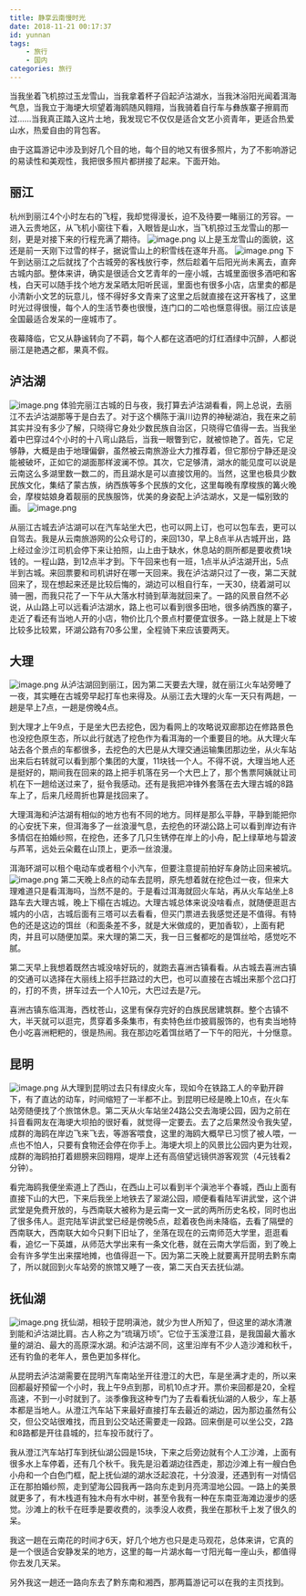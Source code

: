 ```yaml
---
title: 静享云南慢时光
date: 2018-11-21 00:17:37
id: yunnan
tags:
    - 旅行
    - 国内
categories: 旅行
---
```


当我坐着飞机掠过玉龙雪山，当我拿着杯子舀起泸沽湖水，当我沐浴阳光闻着洱海气息，当我立于海埂大坝望着海鸥随风翱翔，当我骑着自行车与彝族寨子擦肩而过......当我真正踏入这片土地，我发现它不仅仅是适合文艺小资青年，更适合热爱山水，热爱自由的背包客。

<!-- more -->

由于这篇游记中涉及到好几个目的地，每个目的地又有很多照片，为了不影响游记的易读性和美观性，我把很多照片都拼接了起来。下面开始。

## 丽江
杭州到丽江4个小时左右的飞程，我却觉得漫长，迫不及待要一睹丽江的芳容。一进入云贵地区，从飞机小窗往下看，入眼皆是山水，当飞机掠过玉龙雪山的那一刻，更是对接下来的行程充满了期待。
![image.png](http://n3-q.mafengwo.net/s12/M00/08/A4/wKgED1v5a_yAXYmNAAK3uB4-9po82.jpeg?imageView2%2F2%2Fw%2F680%2Fq%2F90%7CimageMogr2%2Fstrip%2Fquality%2F90)
以上是玉龙雪山的面貌，这还是前一天刚下过雪的样子，据说雪山上的积雪线在逐年升高。
![image.png](http://b1-q.mafengwo.net/s12/M00/08/BC/wKgED1v5bBWAUHbUABUO2sRHuYI25.jpeg?imageView2%2F2%2Fw%2F680%2Fq%2F90%7CimageMogr2%2Fstrip%2Fquality%2F90)
下午到达丽江之后就找了个古城旁的客栈放行李，然后趁着午后阳光尚未离去，直奔古城内部。整体来讲，确实是很适合文艺青年的一座小城，古城里面很多酒吧和客栈，白天可以随手找个地方发呆晒太阳听民谣，里面也有很多小店，店里卖的都是小清新小文艺的玩意儿，怪不得好多文青来了这里之后就直接在这开客栈了，这里时光过得很慢，每个人的生活节奏也很慢，连门口的二哈也惬意得很。丽江应该是全国最适合发呆的一座城市了。

夜幕降临，它又从静谧转向了不羁，每个人都在这酒吧的灯红酒绿中沉醉，人都说丽江是艳遇之都，果真不假。

## 泸沽湖
![image.png](http://b1-q.mafengwo.net/s12/M00/08/C0/wKgED1v5bBiAbEhkABa8mIS11Os11.jpeg?imageView2%2F2%2Fw%2F680%2Fq%2F90%7CimageMogr2%2Fstrip%2Fquality%2F90)
体验完丽江古城的日与夜，我打算去泸沽湖看看，网上总说，去丽江不去泸沽湖那等于是白去了。对于这个横陈于滇川边界的神秘湖泊，我在来之前其实并没有多少了解，只晓得它身处少数民族自治区，只晓得它值得一去。当我坐着中巴穿过4个小时的十八弯山路后，当我一眼瞥到它，就被惊艳了。首先，它足够静，大概是由于地理偏僻，虽然被云南旅游业大力推荐着，但它那份宁静还是没能被破坏，正如它的湖面那样波澜不惊。其次，它足够清，湖水的能见度可以说是云南这么多湖里数一数二的，而且湖水是可以直接饮用的。当然，这里也极具少数民族文化，集结了蒙古族，纳西族等多个民族的文化，这里每晚有摩梭族的篝火晚会，摩梭姑娘身着靓丽的民族服饰，优美的身姿配上泸沽湖水，又是一幅别致的画。
![image.png](http://b1-q.mafengwo.net/s12/M00/5C/7C/wKgED1v6LkCADIovAAJOWD9xV5s27.jpeg?imageView2%2F2%2Fw%2F680%2Fq%2F90%7CimageMogr2%2Fstrip%2Fquality%2F90)

从丽江古城去泸沽湖可以在汽车站坐大巴，也可以网上订，也可以包车去，更可以自驾去。我是从云南旅游网的公众号订的，来回130，早上8点半从古城开出，路上经过金沙江司机会停下来让拍照，山上由于缺水，休息站的厕所都是要收费1块钱的。一程山路，到12点半才到。下午回来也有一班，1点半从泸沽湖开出，5点半到古城。来回票要和司机讲好在哪一天回来。我在泸沽湖只过了一夜，第二天就回来了，现在想起来还是比较后悔的，湖边可以租自行车，一天30，绕着湖可以骑一圈，而我只花了一下午从大落水村骑到草海就回来了。一路的风景自然不必说，从山路上可以远看泸沽湖水，路上也可以看到很多田地，很多纳西族的寨子，走近了看还有当地人开的小店，物价比几个景点村要便宜很多。一路上就是上下坡比较多比较累，环湖公路有70多公里，全程骑下来应该要两天。

## 大理
![image.png](http://n4-q.mafengwo.net/s12/M00/08/C8/wKgED1v5bByAZ2nYAA58WUEP3ug71.jpeg?imageView2%2F2%2Fw%2F680%2Fq%2F90%7CimageMogr2%2Fstrip%2Fquality%2F90)
从泸沽湖回到丽江，因为第二天要去大理，就在丽江火车站旁睡了一夜，其实睡在古城旁早起打车也来得及。从丽江去大理的火车一天只有两趟，一趟是早上7点，一趟是傍晚4点。

到大理才上午9点，于是坐大巴去挖色，因为看网上的攻略说双廊那边在修路景色也没挖色原生态，所以此行就选了挖色作为看洱海的一个重要目的地。从大理火车站去各个景点的车都很多，去挖色的大巴是从大理交通运输集团那边坐，从火车站出来后右转就可以看到那个集团的大厦，11块钱一个人。不得不说，大理当地人还是挺好的，期间我在回来的路上把手机落在另一个大巴上了，那个售票阿姨就让司机在下一趟给送过来了，挺令我感动。还有是我把冲锋外套落在去大理古城的8路车上了，后来几经周折也算是找回来了。

大理洱海和泸沽湖有相似的地方也有不同的地方。同样是那么平静，平静到能把你的心安抚下来，但洱海多了一丝浪漫气息，去挖色的环湖公路上可以看到岸边有许多情侣在拍婚纱照，在挖色，还多了几只生锈停在岸上的小舟，配上绿草地与碧波与芦苇，远处云朵戴在山顶上，更添一丝浪漫。

洱海环湖可以租个电动车或者租个小汽车，但要注意提前拍好车身防止回来被坑。
![image.png](http://b4-q.mafengwo.net/s12/M00/60/CB/wKgED1v6MwKAHGYZABcaruS7XAk08.jpeg?imageView2%2F2%2Fw%2F680%2Fq%2F90%7CimageMogr2%2Fstrip%2Fquality%2F90)
第二天晚上8点的动车去昆明，原先想着就在挖色过一夜，但来大理难道只是看洱海吗，当然不是的。于是看过洱海就回火车站，再从火车站坐上8路车去大理古城，晚上下榻在古城边。大理古城总体来说没啥看点，就随便逛逛古城内的小店，古城后面有三塔可以去看看，但买门票进去我感觉还是不值得。有特色的还是这边的饵丝（和面条差不多，就是大米做成的，更加香软），上面有耙肉，并且可以随便加菜。来大理的第二天，我一日三餐都吃的是饵丝哈，感觉吃不腻。

第二天早上我想着既然古城没啥好玩的，就跑去喜洲古镇看看。从古城去喜洲古镇的交通可以选择在大丽线上招手拦路过的大巴，也可以直接在古城出来那个岔口打的，打的不贵，拼车过去一个人10元，大巴过去是7元。

喜洲古镇东临洱海，西枕苍山，这里有保存完好的白族民居建筑群。整个古镇不大，半天就可以逛完，贯穿着多条集市，有卖特色丝巾披肩服饰的，也有卖当地特色小吃喜洲粑粑的，很是热闹。我在那边吃着饵丝晒了一下午的阳光，十分惬意。

## 昆明
![image.png](http://b2-q.mafengwo.net/s12/M00/60/D1/wKgED1v6MwyADHT2ABSsRV5TDqc18.jpeg?imageView2%2F2%2Fw%2F680%2Fq%2F90%7CimageMogr2%2Fstrip%2Fquality%2F90)
从大理到昆明过去只有绿皮火车，现如今在铁路工人的辛勤开辟下，有了直达的动车，时间缩短了一半都不止。到昆明已经是晚上10点，在火车站旁随便找了个旅馆休息。第二天从火车站坐24路公交去海埂公园，因为之前在抖音看网友在海埂大坝拍的很好看，就觉得一定要去。去了之后果然没令我失望，成群的海鸥在岸边飞来飞去，等游客喂食，这里的海鸥大概早已习惯了被人喂，一点也不怕人，只要有食物还会停在你手上。海埂大坝上的风景比公园内更为壮观，成群的海鸥拍打着翅膀来回翱翔，堤岸上还有高倍望远镜供游客观赏（4元钱看2分钟）。

看完海鸥我便坐索道上了西山，在西山上可以看到半个滇池半个春城，西山上面有直接下山的大巴，下来后我坐上地铁去了翠湖公园，顺便看看陆军讲武堂，这个讲武堂是免费开放的，与西南联大被称为是云南一文一武的两所历史名校，同时也出了很多伟人。逛完陆军讲武堂已经是傍晚5点，趁着夜色尚未降临，去看了隔壁的西南联大，西南联大如今只剩下旧址了，坐落在现在的云南师范大学里，逛逛看看，追忆一下英雄，从师范大学出来有一条文化巷，就在云南大学后面，到了晚上会有许多学生出来摆地摊，也值得逛一下。因为第二天晚上就要离开昆明去黔东南了，所以就回到火车站旁的旅馆又睡了一夜，第二天白天去抚仙湖。

## 抚仙湖
![image.png](http://p2-q.mafengwo.net/s12/M00/60/D8/wKgED1v6MxiAZxE3ABnGDuiEW6Y75.jpeg?imageView2%2F2%2Fw%2F680%2Fq%2F90%7CimageMogr2%2Fstrip%2Fquality%2F90)
抚仙湖，相较于昆明滇池，就少为世人所知了，但这里的湖水清澈到能和泸沽湖比肩。古人称之为“琉璃万顷”。它位于玉溪澄江县，是我国最大蓄水量的湖泊、最大的高原深水湖。和泸沽湖不同，这里沿岸有不少人造沙滩和秋千，还有钓鱼的老年人，景色更加多样化。

从昆明去泸沽湖需要在昆明汽车南站坐开往澄江的大巴，车是坐满才走的，所以来回都最好预留一个小时，我上午9点到那，司机10点才开。票价来回都是20，全程高速，不到一小时就到了。淡季像我这种专门为了去看看抚仙湖的人极少，车上基本都是当地人。从澄江汽车站下来最好直接打车去最近的湖边，因为那边虽然有公交，但公交站很难找，而且到公交站还需要走一段路。回来倒是可以坐公交，2路和8路都是开往县城的，拦车投币就行了。

我从澄江汽车站打车到抚仙湖公园是15块，下来之后旁边就有个人工沙滩，上面有很多水上车停着，还有几个秋千。我先是沿着湖边往西走，那边沙滩上有一艘白色小舟和一个白色门框，配上抚仙湖的湖水泛起浪花，十分浪漫，还遇到有一对情侣正在那拍婚纱照，走到望海公园我再一路向东走到月亮湾湿地公园。一路上的美景就更多了，有木栈道有独木舟有水中树，甚至令我有一种在东南亚海滩边漫步的感觉。沙滩上的秋千在旺季是要收费的，淡季没人收费，我坐在那秋千上发了很久的呆。

我这一趟在云南花的时间才6天，好几个地方也只是走马观花，总体来讲，它真的是一个很适合安静发呆的地方，这里的每一片湖水每一寸阳光每一座山头，都值得你去发几天呆。

另外我这一趟还一路向东去了黔东南和湘西，那两篇游记可以在我的主页找到。


















